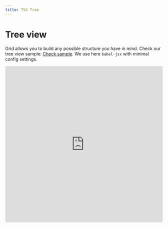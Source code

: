 ```yaml
---
title: TSX Tree
---
```


# Tree view

Grid allows you to build any possible structure you have in mind. Check our tree view sample:
[Check sample](https://codesandbox.io/s/revo-grid-vanilla-tree-jsx-vyqs3).
We use here `babel-jsx` with minimal config settings.

<ClientOnly>
  <iframe src="https://codesandbox.io/embed/revo-grid-vanilla-tree-jsx-vyqs3?fontsize=14&hidenavigation=1&theme=dark"
     style="width:100%; height:500px; border:0; border-radius: 4px; overflow:hidden;"
     title="revo-grid-vanilla-tree-jsx"
     allow="accelerometer; ambient-light-sensor; camera; encrypted-media; geolocation; gyroscope; hid; microphone; midi; payment; usb; vr; xr-spatial-tracking"
     sandbox="allow-forms allow-modals allow-popups allow-presentation allow-same-origin allow-scripts"
   ></iframe>
</ClientOnly>
